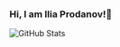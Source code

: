 
### Hi, I am Ilia Prodanov!👋 

<img align="center" src="https://github-readme-stats.vercel.app/api?username=4imi4anga&count_private=true&show_icons=true&include_all_commits=true&hide_border=true&hide=contribs" alt="GitHub Stats" /> 

